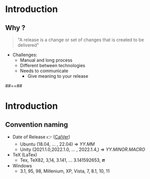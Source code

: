 <!-- .slide: -->
# Introduction

## Why ?

> "A release is a change or set of changes that is created to be delivered"

* Challenges: 
  * Manual and long process
  * Different between technologies
  * Needs to communicate
    * Give meaning to your release

##==##

# Introduction

## Convention naming

* Date of Release 👉 ([CalVer](https://calver.org/))
  * Ubuntu (18.04, ... , 22.04) => *YY.MM*
  * Unity (2021.1.0,2022.1.0, ... ,  2022.1.4,) => *YY.MINOR.MACRO*
* TeX (LaTex)
  * Tex, TeX82, 3,14, 3.141, ... 3.141592653, 𝝅 
* Windows
  * 3.1, 95, 98, Millenium, XP, Vista, 7, 8.1, 10, 11
